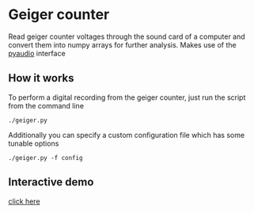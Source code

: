Geiger counter
=============================

Read geiger counter voltages through the sound card of a computer and convert them into numpy arrays for further analysis. Makes use of the [pyaudio](http://people.csail.mit.edu/hubert/pyaudio) interface 

How it works
------------

To perform a digital recording from the geiger counter, just run the script from the command line

	./geiger.py

Additionally you can specify a custom configuration file which has some tunable options

	./geiger.py -f config

Interactive demo
----------------

[click here](http://nbviewer.ipython.org/github/apetri/Notebooks/blob/master/geiger_counter.ipynb)